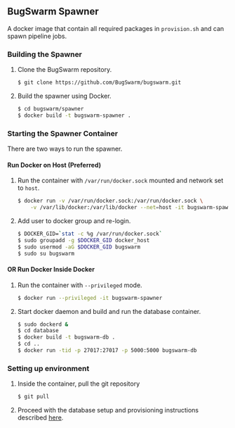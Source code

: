## BugSwarm Spawner
A docker image that contain all required packages in `provision.sh` and can spawn pipeline jobs.

### Building the Spawner
1. Clone the BugSwarm repository.
	```sh
	$ git clone https://github.com/BugSwarm/bugswarm.git
	```
1. Build the spawner using Docker.
	```sh
	$ cd bugswarm/spawner
	$ docker build -t bugswarm-spawner .
	```
### Starting the Spawner Container
There are two ways to run the spawner.

#### Run Docker on Host (Preferred)
1. Run the container with `/var/run/docker.sock` mounted and network set to `host`.
	```sh
	$ docker run -v /var/run/docker.sock:/var/run/docker.sock \
		-v /var/lib/docker:/var/lib/docker --net=host -it bugswarm-spawner
	```
1. Add user to docker group and re-login.
	```sh
	$ DOCKER_GID=`stat -c %g /var/run/docker.sock`
	$ sudo groupadd -g $DOCKER_GID docker_host
	$ sudo usermod -aG $DOCKER_GID bugswarm
	$ sudo su bugswarm
	```
	
#### OR Run Docker Inside Docker
1. Run the container with `--privileged` mode.
	```sh
	$ docker run --privileged -it bugswarm-spawner
	```
1. Start docker daemon and build and run the database container.
	```sh
	$ sudo dockerd &
	$ cd database
	$ docker build -t bugswarm-db .
	$ cd ..
	$ docker run -tid -p 27017:27017 -p 5000:5000 bugswarm-db
	```

### Setting up environment
1. Inside the container, pull the git repository
	```sh
	$ git pull
	```
1. Proceed with the database setup and provisioning instructions described [here](https://github.com/BugSwarm/bugswarm).

